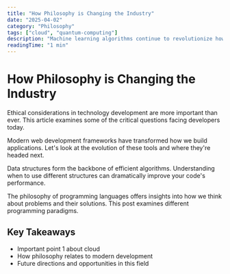 ```yaml
---
title: "How Philosophy is Changing the Industry"
date: "2025-04-02"
category: "Philosophy"
tags: ["cloud", "quantum-computing"]
description: "Machine learning algorithms continue to revolutionize how we approach problem-solving in computer science. Let's examine..."
readingTime: "1 min"
---
```


# How Philosophy is Changing the Industry

Ethical considerations in technology development are more important than ever. This article examines some of the critical questions facing developers today.

Modern web development frameworks have transformed how we build applications. Let's look at the evolution of these tools and where they're headed next.

Data structures form the backbone of efficient algorithms. Understanding when to use different structures can dramatically improve your code's performance.

The philosophy of programming languages offers insights into how we think about problems and their solutions. This post examines different programming paradigms.

## Key Takeaways

- Important point 1 about cloud
- How philosophy relates to modern development
- Future directions and opportunities in this field
